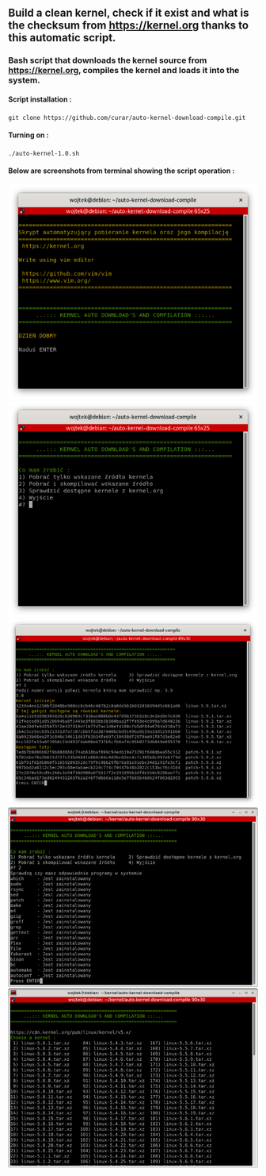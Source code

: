 ## Build a clean kernel, check if it exist and what is the checksum from https://kernel.org thanks to this automatic script.
### Bash script that downloads the kernel source from https://kernel.org, compiles the kernel and loads it into the system. 
#### Script installation :
`git clone https://github.com/curar/auto-kernel-download-compile.git`
#### Turning on :
`./auto-kernel-1.0.sh`
#### Below are screenshots from terminal showing the script operation :
![Terminal1](/image/terminal-1.png)
![Terminal2](/image/terminal-2.png)
![Terminal3](/image/terminal-3.png)
![Terminal4](/image/terminal-4.png)
![Terminal5](/image/terminal-5.png)
